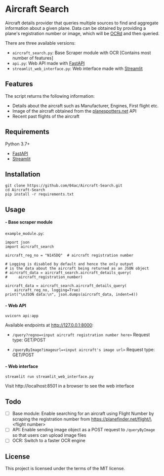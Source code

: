 # Aircraft Search

Aircraft details provider that queries multiple sources to find and aggregate information about a given plane. Data can be obtained by providing a plane's registration number or image, which will be [OCRd](https://en.wikipedia.org/wiki/Optical_character_recognition) and then queried.

There are three available versions:

- `aircraft_search.py`: Base Scraper module with OCR [Contains most number of features]
- `api.py`: Web API made with [FastAPI](https://github.com/tiangolo/fastapi/)
- `streamlit_web_interface.py`: Web interface made with [Streamlit](https://github.com/streamlit/streamlit)

## Features

The script returns the following information:

- Details about the aircraft such as Manufacturer, Engines, First flight etc.
- Image of the aircraft obtained from the [planespotters.net](https://www.planespotters.net/photo/api) API
- Recent past flights of the aircraft

## Requirements

Python 3.7+

- [FastAPI](https://github.com/tiangolo/fastapi/)
- [Streamlit](https://github.com/streamlit/streamlit)

## Installation

```
git clone https://github.com/04ac/Aircraft-Search.git
cd Aircraft-Search
pip install -r requirements.txt
```

## Usage

#### - Base scraper module

`example_module.py`:

```
import json
import aircraft_search

aircraft_reg_no = "N145DQ"  # aircraft registration number

# Logging is disabled by default and hence the only output
# is the data about the aircraft being returned as an JSON object
# aircraft_data = aircraft_search.aircraft_details_query(
#     aircraft_registration_number)

aircraft_data = aircraft_search.aircraft_details_query(
    aircraft_reg_no, logging=True)
print("\nJSON data:\n", json.dumps(aircraft_data, indent=4))

```

#### - Web API

```
uvicorn api:app
```

Available endpoints at http://127.0.0.1:8000:

- `/query?regno=<input aircraft registration number here>` Request type: GET/POST

- `/queryByImage?imageurl=<input aircraft's image url>` Request type: GET/POST

#### - Web interface

```
streamlit run streamlit_web_interface.py
```

Visit http://localhost:8501 in a browser to see the web interface

## Todo

- [ ] Base module: Enable searching for an aircraft using Flight Number by scraping the registration number from https://planefinder.net/flight/\<flight number\>
- [ ] API: Enable sending image object as a POST request to `/queryByImage` so that users can upload image files
- [ ] OCR: Switch to a faster OCR engine

## License

This project is licensed under the terms of the MIT license.
